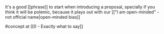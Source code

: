 It's a good [[phrase]] to start when introducing a proposal, specially if you think it will be polemic, because it plays out with our [["I am open-minded" - not official name|open-minded bias]]

#concept at [[0 - Exactly what to say]]